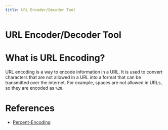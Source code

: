 ```yaml
---
title: URL Encoder/Decoder Tool
---
```


[//]: # (@formatter:off)
<script setup>
import UrlTool from "../../.vitepress/components/tools/UrlTool.vue";
</script>
[//]: # (@formatter:on)

# URL Encoder/Decoder Tool

<UrlTool />

# What is URL Encoding?

URL encoding is a way to encode information in a URL. It is used to convert characters that are not allowed in a URL
into a format that can be transmitted over the internet. For example, spaces are not allowed in URLs, so they are
encoded as `%20`.

# References

- [Percent-Encoding](https://en.wikipedia.org/wiki/Percent-encoding)